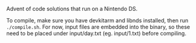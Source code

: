 Advent of code solutions that run on a Nintendo DS.

To compile, make sure you have devkitarm and libnds installed, then run `./compile.sh`. For now, input files are embedded into the binary, so these need to be placed under input/day.txt (eg. input/1.txt) before compiling.

